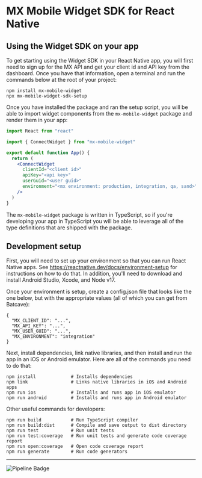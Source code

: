 # MX Mobile Widget SDK for React Native

## Using the Widget SDK on your app

To get starting using the Widget SDK in your React Native app, you will first
need to sign up for the MX API and get your client id and API key from the
dashboard. Once you have that information, open a terminal and run the commands
below at the root of your project:

```
npm install mx-mobile-widget
npx mx-mobile-widget-sdk-setup
```

Once you have installed the package and ran the setup script, you will be able
to import widget components from the `mx-mobile-widget` package and render them
in your app:

```jsx
import React from "react"

import { ConnectWidget } from "mx-mobile-widget"

export default function App() {
  return (
    <ConnectWidget
      clientId="<client id>"
      apiKey="<api key>"
      userGuid="<user guid>"
      environment="<mx environment: production, integration, qa, sand>"
    />
  )
}
```

The `mx-mobile-widget` package is written in TypeScript, so if you're
developing your app in TypeScript you will be able to leverage all of the type
definitions that are shipped with the package.


## Development setup

First, you will need to set up your environment so that you can run React
Native apps. See https://reactnative.dev/docs/environment-setup for
instructions on how to do that. In addition, you'll need to download and
install Android Studio, Xcode, and Node v17.

Once your environment is setup, create a config.json file that looks like the
one below, but with the appropriate values (all of which you can get from
Batcave):

    {
      "MX_CLIENT_ID": "...",
      "MX_API_KEY": "...",
      "MX_USER_GUID": "...",
      "MX_ENVIRONMENT": "integration"
    }


Next, install dependencies, link native libraries, and then install and run the
app in an iOS or Android emulator. Here are all of the commands you need to do
that:

    npm install             # Installs dependencies
    npm link                # Links native libraries in iOS and Android apps
    npm run ios             # Installs and runs app in iOS emulator
    npm run android         # Installs and runs app in Android emulator


Other useful commands for developers:

    npm run build           # Run TypeScript compiler
    npm run build:dist      # Compile and save output to dist directory
    npm run test            # Run unit tests
    npm run test:coverage   # Run unit tests and generate code coverage report
    npm run open:coverage   # Open code coverage report
    npm run generate        # Run code generators


---

![Pipeline Badge](https://gitlab.mx.com/mx/mx-mobile-widget-sdk/badges/master/pipeline.svg)
